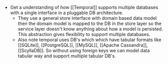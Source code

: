 - Get a understanding of how [[Temporal]] supports multiple databases with a single interface in a pluggable DB architecture.
	- They use a general store interface with domain based data model then the domain model is mapped to the DB in the store layer so the service layer doesn't know anything about how a model is persisted. This abstraction gives flexibility to support multiple databases.
	- Also note temporal uses DB's which which have tabular formats like [[SQLite]], [[PostgreSQL]], [[MySQL]], [[Apache Cassandra]], [[ScyllaDB]]. So without using foreign keys we can model data tabular way and support multiple tabular DB's.